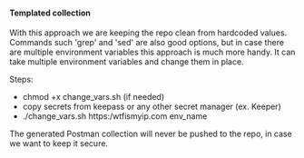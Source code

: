 #### Templated collection
With this approach we are keeping the repo clean from hardcoded values.
Commands such 'grep' and 'sed' are also good options, but in case there are multiple environment variables this approach is much more handy. It can take multiple environment variables and change them in place.

Steps:
- chmod +x change_vars.sh (if needed)
- copy secrets from keepass or any other secret manager (ex. Keeper)
- ./change_vars.sh https:/wtfismyip.com env_name

The generated Postman collection will never be pushed to the repo, in case we want to keep it secure.


